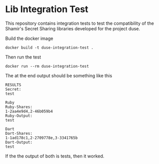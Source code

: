Lib Integration Test
====================

This repository contains integration tests to test the compatibility of the
Shamir's Secret Sharing libraries developed for the project duse.

Build the docker image

	docker build -t duse-integration-test .

Then run the test

	docker run --rm duse-integration-test

The at the end output should be something like this

```
RESULTS
Secret:
test

Ruby
Ruby-Shares:
1-2aa4e9d4,2-46b059b4
Ruby-Output:
test

Dart
Dart-Shares:
1-1ad178c1,2-2709778e,3-3341765b
Dart-Output:
test
```

If the the output of both is tests, then it worked.

